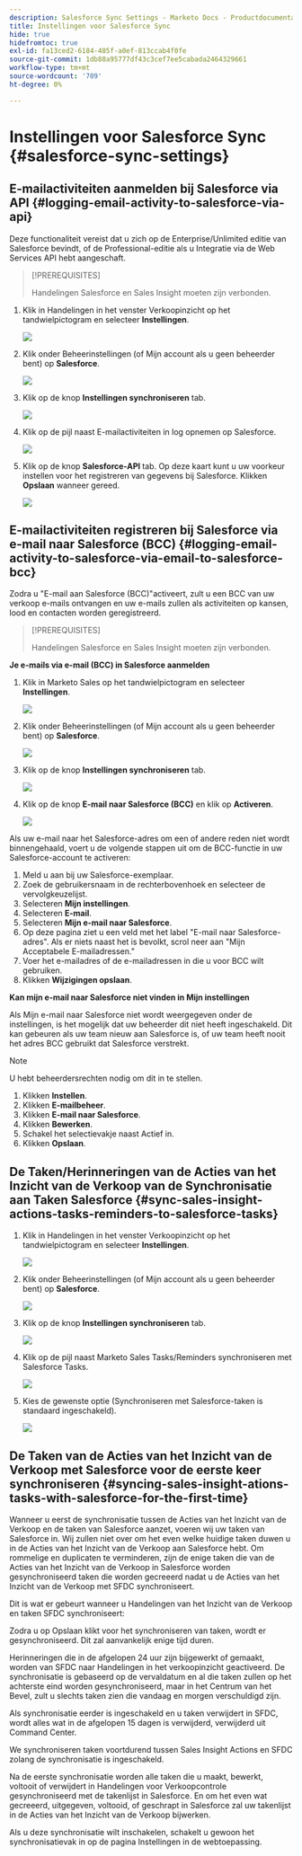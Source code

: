 ```yaml
---
description: Salesforce Sync Settings - Marketo Docs - Productdocumentatie
title: Instellingen voor Salesforce Sync
hide: true
hidefromtoc: true
exl-id: fa13ced2-6184-485f-a0ef-813ccab4f0fe
source-git-commit: 1db88a95777df43c3cef7ee5cabada2464329661
workflow-type: tm+mt
source-wordcount: '709'
ht-degree: 0%

---
```


# Instellingen voor Salesforce Sync {#salesforce-sync-settings}

## E-mailactiviteiten aanmelden bij Salesforce via API {#logging-email-activity-to-salesforce-via-api}

Deze functionaliteit vereist dat u zich op de Enterprise/Unlimited editie van Salesforce bevindt, of de Professional-editie als u Integratie via de Web Services API hebt aangeschaft.

>[!PREREQUISITES]
>
>Handelingen Salesforce en Sales Insight moeten zijn verbonden.

1. Klik in Handelingen in het venster Verkoopinzicht op het tandwielpictogram en selecteer **Instellingen**.

   ![](assets/salesforce-sync-settings-1.png)

1. Klik onder Beheerinstellingen (of Mijn account als u geen beheerder bent) op **Salesforce**.

   ![](assets/salesforce-sync-settings-2.png)

1. Klik op de knop **Instellingen synchroniseren** tab.

   ![](assets/salesforce-sync-settings-3.png)

1. Klik op de pijl naast E-mailactiviteiten in log opnemen op Salesforce.

   ![](assets/salesforce-sync-settings-4.png)

1. Klik op de knop **Salesforce-API** tab. Op deze kaart kunt u uw voorkeur instellen voor het registreren van gegevens bij Salesforce. Klikken **Opslaan** wanneer gereed.

   ![](assets/salesforce-sync-settings-5.png)

## E-mailactiviteiten registreren bij Salesforce via e-mail naar Salesforce (BCC) {#logging-email-activity-to-salesforce-via-email-to-salesforce-bcc}

Zodra u &quot;E-mail aan Salesforce (BCC)&quot;activeert, zult u een BCC van uw verkoop e-mails ontvangen en uw e-mails zullen als activiteiten op kansen, lood en contacten worden geregistreerd.

>[!PREREQUISITES]
>
>Handelingen Salesforce en Sales Insight moeten zijn verbonden.

**Je e-mails via e-mail (BCC) in Salesforce aanmelden**

1. Klik in Marketo Sales op het tandwielpictogram en selecteer **Instellingen**.

   ![](assets/salesforce-sync-settings-6.png)

1. Klik onder Beheerinstellingen (of Mijn account als u geen beheerder bent) op **Salesforce**.

   ![](assets/salesforce-sync-settings-7.png)

1. Klik op de knop **Instellingen synchroniseren** tab.

   ![](assets/salesforce-sync-settings-8.png)

1. Klik op de knop **E-mail naar Salesforce (BCC)** en klik op **Activeren**.

   ![](assets/salesforce-sync-settings-9.png)

Als uw e-mail naar het Salesforce-adres om een of andere reden niet wordt binnengehaald, voert u de volgende stappen uit om de BCC-functie in uw Salesforce-account te activeren:

1. Meld u aan bij uw Salesforce-exemplaar.
1. Zoek de gebruikersnaam in de rechterbovenhoek en selecteer de vervolgkeuzelijst.
1. Selecteren **Mijn instellingen**.
1. Selecteren **E-mail**.
1. Selecteren **Mijn e-mail naar Salesforce**.
1. Op deze pagina ziet u een veld met het label &quot;E-mail naar Salesforce-adres&quot;. Als er niets naast het is bevolkt, scrol neer aan &quot;Mijn Acceptabele E-mailadressen.&quot;
1. Voer het e-mailadres of de e-mailadressen in die u voor BCC wilt gebruiken.
1. Klikken **Wijzigingen opslaan**.

**Kan mijn e-mail naar Salesforce niet vinden in Mijn instellingen**

Als Mijn e-mail naar Salesforce niet wordt weergegeven onder de instellingen, is het mogelijk dat uw beheerder dit niet heeft ingeschakeld. Dit kan gebeuren als uw team nieuw aan Salesforce is, of uw team heeft nooit het adres BCC gebruikt dat Salesforce verstrekt.

>[!NOTE]
>
>U hebt beheerdersrechten nodig om dit in te stellen.

1. Klikken **Instellen**.
1. Klikken **E-mailbeheer**.
1. Klikken **E-mail naar Salesforce**.
1. Klikken **Bewerken**.
1. Schakel het selectievakje naast Actief in.
1. Klikken **Opslaan**.

## De Taken/Herinneringen van de Acties van het Inzicht van de Verkoop van de Synchronisatie aan Taken Salesforce {#sync-sales-insight-actions-tasks-reminders-to-salesforce-tasks}

1. Klik in Handelingen in het venster Verkoopinzicht op het tandwielpictogram en selecteer **Instellingen**.

   ![](assets/salesforce-sync-settings-10.png)

1. Klik onder Beheerinstellingen (of Mijn account als u geen beheerder bent) op **Salesforce**.

   ![](assets/salesforce-sync-settings-11.png)

1. Klik op de knop **Instellingen synchroniseren** tab.

   ![](assets/salesforce-sync-settings-12.png)

1. Klik op de pijl naast Marketo Sales Tasks/Reminders synchroniseren met Salesforce Tasks.

   ![](assets/salesforce-sync-settings-13.png)

1. Kies de gewenste optie (Synchroniseren met Salesforce-taken is standaard ingeschakeld).

   ![](assets/salesforce-sync-settings-14.png)

## De Taken van de Acties van het Inzicht van de Verkoop met Salesforce voor de eerste keer synchroniseren {#syncing-sales-insight-ations-tasks-with-salesforce-for-the-first-time}

Wanneer u eerst de synchronisatie tussen de Acties van het Inzicht van de Verkoop en de taken van Salesforce aanzet, voeren wij uw taken van Salesforce in. Wij zullen niet over om het even welke huidige taken duwen u in de Acties van het Inzicht van de Verkoop aan Salesforce hebt. Om rommelige en duplicaten te verminderen, zijn de enige taken die van de Acties van het Inzicht van de Verkoop in Salesforce worden gesynchroniseerd taken die worden gecreeerd nadat u de Acties van het Inzicht van de Verkoop met SFDC synchroniseert.

Dit is wat er gebeurt wanneer u Handelingen van het Inzicht van de Verkoop en taken SFDC synchroniseert:

Zodra u op Opslaan klikt voor het synchroniseren van taken, wordt er gesynchroniseerd. Dit zal aanvankelijk enige tijd duren.

Herinneringen die in de afgelopen 24 uur zijn bijgewerkt of gemaakt, worden van SFDC naar Handelingen in het verkoopinzicht geactiveerd. De synchronisatie is gebaseerd op de vervaldatum en al die taken zullen op het achterste eind worden gesynchroniseerd, maar in het Centrum van het Bevel, zult u slechts taken zien die vandaag en morgen verschuldigd zijn.

Als synchronisatie eerder is ingeschakeld en u taken verwijdert in SFDC, wordt alles wat in de afgelopen 15 dagen is verwijderd, verwijderd uit Command Center.

We synchroniseren taken voortdurend tussen Sales Insight Actions en SFDC zolang de synchronisatie is ingeschakeld.

Na de eerste synchronisatie worden alle taken die u maakt, bewerkt, voltooit of verwijdert in Handelingen voor Verkoopcontrole gesynchroniseerd met de takenlijst in Salesforce. En om het even wat gecreeerd, uitgegeven, voltooid, of geschrapt in Salesforce zal uw takenlijst in de Acties van het Inzicht van de Verkoop bijwerken.

Als u deze synchronisatie wilt inschakelen, schakelt u gewoon het synchronisatievak in op de pagina Instellingen in de webtoepassing.
